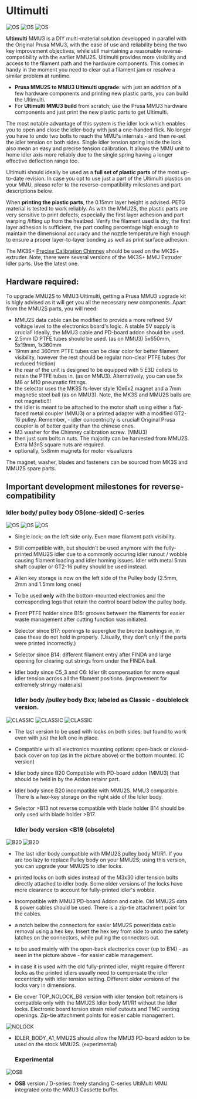 # Ultimulti

![OS](https://github.com/davidkerny/BUZA-ULTIMULTI/blob/main/OLD-OTHER/IMAGES/OS_1.png)
![OS](https://github.com/davidkerny/BUZA-ULTIMULTI/blob/main/OLD-OTHER/IMAGES/OS_2.png)
![OS](https://github.com/davidkerny/BUZA-ULTIMULTI/blob/main/OLD-OTHER/IMAGES/OS_4.png)

**Ultimulti** MMU3 is a DIY multi-material solution developped in parallel with the Original Prusa MMU3, with the ease of use and reliability being the two key improvement objectives, while still maintaining a reasonable reverse-compatibility with the earlier MMU2S. Ultimulti provides more visibility and access to the filament path and the hardware components. This comes in handy in the moment you need to clear out a filament jam or resolve a similar problem at runtime.

- **Prusa MMU2S to MMU3 Ultimulti upgrade**: with just an addition of a few hardware components and printing new plastic parts, you can build the Ultimulti. 
- For **Ultimulti MMU3 build** from scratch; use the Prusa MMU3 hardware components and just print the new plastic parts to get Ultimulti.
  
The most notable advantage of this system is the idler lock which enables you to open and close the idler-body with just a one-handed flick. No longer you have to undo two bolts to reach the MMU's internals - and then re-set the idler tension on both sides. Single idler tension spring inside the lock also mean an easy and precise tension calibration. It allows the MMU unit to home idler axis more reliably due to the single spring having a longer effective deflection range too.
  
Ultimulti should ideally be used as a **full set of plastic parts** of the most up-to-date revision. In case you opt to use just a part of the Ultimulti plastics on your MMU, please refer to the reverse-compatibility milestones and part descriptions below.  
  
When **printing the plastic parts**, the 0.15mm layer height is advised. PETG material is tested to work reliably. As with the MMU2S, the plastic parts are very sensitive to print defects; especially the first layer adhesion and part warping /lifting up from the heatbed. Verify the filament used is dry, the first layer adhesion is sufficient, the part cooling percentage high enough to maintain the dimensional accuracy and the nozzle temperature high enough to ensure a proper layer-to-layer bonding as well as print surface adhesion.

The MK3S+ [Precise Calibration Chimney](
https://www.printables.com/model/209869-mk3s-mmu2s-precise-calibration-chimney) should be used on the MK3S+ extruder. Note, there were several versions of the MK3S+ MMU Extruder Idler parts. Use the latest one.

## Hardware required:  

To upgrade MMU2S to MMU3 Ultimulti, getting a Prusa MMU3 upgrade kit is higly advised as it will get you all the necessary new components.
Apart from the MMU2S parts, you will need:

- MMU2S data cable can be modified to provide a more refined 5V voltage level to the electronics board's logic. A stable 5V supply is crucial! Ideally, the MMU3 cable and PD-board addon should be used.
- 2.5mm ID PTFE tubes should be used. (as on MMU3) 5x650mm, 5x19mm, 1x360mm
- 19mm and 360mm PTFE tubes can be clear color for better filament visibility, however the rest should be regular non-clear PTFE tubes (for reduced friction)
- the rear of the unit is designed to be equipped with 5 E3D collets to retain the PTFE tubes in. (as on MMU3). Alternatively, you can use 5x M6 or M10 pneumatic fittings.
- the selector uses the MK3S fs-lever style 10x6x2 magnet and a 7mm magnetic steel ball (as on MMU3). Note, the MK3S and MMU2S balls are not magnetic!!!
- the idler is meant to be attached to the motor shaft using either a flat-faced metal coupler (MMU3) or a printed adapter with a modified GT2-16 pulley. Remember, - idler concentricity is crucial! Original Prusa coupler is of better quality than the chinese ones.
- M3 washer for the Chimney calibration screw. (MMU3)
- then just sum bolts n nuts. The majority can be harvested from MMU2S. Extra M3nS square nuts are required.
- optionally, 5x8mm magnets for motor visualizers

The magnet, washer, blades and fasteners can be sourced from MK3S and MMU2S spare parts.


  
## Important development milestones for reverse-compatibility

  ### Idler body/ pulley body OS(one-sided) C-series 

![OS](https://github.com/davidkerny/BUZA-ULTIMULTI/blob/main/OLD-OTHER/IMAGES/OS_3.png)
![OS](https://github.com/davidkerny/BUZA-ULTIMULTI/blob/main/OLD-OTHER/IMAGES/OS_5.png)
![OS](https://github.com/davidkerny/BUZA-ULTIMULTI/blob/main/OLD-OTHER/IMAGES/OS_6.png)

- Single lock; on the left side only. Even more filament path visibility. 
- Still compatible with, but shouldn't be used anymore with the fully-printed MMU2S idler due to a commonly occuring idler runout / wobble causing filament loading and idler homing issues. Idler with metal 5mm shaft coupler or GT2-16 pulley should be used instead.
- Allen key storage is now on the left side of the Pulley body (2.5mm, 2mm and 1.5mm long ones) 
- To be used **only** with the bottom-mounted electronics and the corresponding legs that retain the control board below the pulley body.

- Front PTFE holder since B15: grooves between the filaments for easier waste management after cutting function was initiated.
- Selector since B17: openings to superglue the bronze bushings in, in case these do not hold in properly. (Usually, they don't only if the parts were printed incorrectly.)
- Selector since B14: different filament entry after FINDA and large opening for clearing out strings from under the FINDA ball. 
- Idler body since C5_3 and C6: Idler tilt compensation for more equal idler tension across all the filament positions. (improvement for extremely stringy materials)


  ###  Idler body /pulley body Bxx; labeled as Classic - doublelock version.

![CLASSIC](https://github.com/davidkerny/BUZA-ULTIMULTI/blob/main/OLD-OTHER/IMAGES/CLASSIC_1.png)
![CLASSIC](https://github.com/davidkerny/BUZA-ULTIMULTI/blob/main/OLD-OTHER/IMAGES/CLASSIC_2.png)
![CLASSIC](https://github.com/davidkerny/BUZA-ULTIMULTI/blob/main/OLD-OTHER/IMAGES/CLASSIC_3.png)

- The last version to be used with locks on both sides; but found to work even with just the left one in place.
- Compatible with all electronics mounting options: open-back or closed-back cover on top (as in the picture above) or the bottom mounted. (C version)
- Idler body since B20 Compatible with PD-board addon (MMU3) that should be held in by the Addon retainr part. 
- Idler body since B20 incompatible with MMU2S. MMU3 compatible. There is a hex-key storage on the right side of the Idler body.  

- Selector >B13 not reverse compatible with blade holder <B16 as well as MMU3 blade-holder. Selector >B14 should be only used with blade holder >B17.

  ### Idler body version <B19 (obsolete)

![B20](https://github.com/davidkerny/BUZA-ULTIMULTI/blob/main/OLD-OTHER/IMAGES/B20_1.png)
![B20](https://github.com/davidkerny/BUZA-ULTIMULTI/blob/main/OLD-OTHER/IMAGES/B20_2.png)

- The last idler body compatible with MMU2S pulley body M1/R1. If you are too lazy to replace Pulley body on your MMU2S; using this version, you can upgrade your MMU2S to idler locks.
- printed locks on both sides instead of the M3x30 idler tension bolts directly attached to idler body. Some older versions of the locks have more clearance to account for fully-printed idler's wobble.
- Incompatible with MMU3 PD-board Addon and cable. Old MMU2S data & power cables should be used. There is a zip-tie attachment point for the cables.
- a notch below the connectors for easier MMU2S power/data cable removal using a hex key. Insert the hex key from side to undo the safety latches on the connectors, while pulling the connectors out.
- to be used mainly with the open-back electronics cover (up to B14) - as seen in the picture above - for easier cable management.
- in case it is used with the old fully-printed idler, might require different locks as the printed idlers usually need to compensate the idler eccentricity with idler tension setting. Different older versions of the locks vary in dimensions.

- Ele cover TOP_NOLOCK_B8 version with idler tension bolt retainers is compatible only with the MMU2S Idler body M1/R1 without the Idler locks. Electronic board torsion strain relief cutouts and TMC venting openings. Zip-tie attachment points for easier cable management.

![NOLOCK](https://github.com/davidkerny/BUZA-ULTIMULTI/blob/main/OLD-OTHER/IMAGES/NOLOCK.png)

- IDLER_BODY_A1_MMU2S should allow the MMU3 PD-board addon to be used on the stock MMU2S. (experimental)


  ### Experimental

![OSB](https://github.com/davidkerny/BUZA-ULTIMULTI/blob/main/OLD-OTHER/IMAGES/OSB_SELFSTANDING.png)

- **OSB** version / D-series: freely standing C-series UltiMulti MMU integrated onto the MMU3 Cassette buffer.


